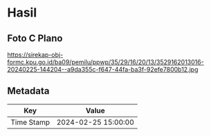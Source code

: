 # Hasil

## Foto C Plano

https://sirekap-obj-formc.kpu.go.id/ba09/pemilu/ppwp/35/29/16/20/13/3529162013016-20240225-144204--a9da355c-f647-44fa-ba3f-92efe7800b12.jpg


## Metadata

| Key        | Value               |
| ---------- | ------------------- |
| Time Stamp | 2024-02-25 15:00:00 |




